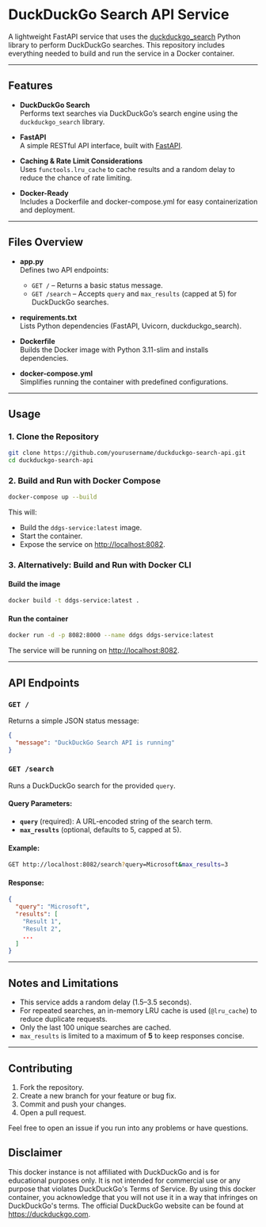 ﻿# DuckDuckGo Search API Service

A lightweight FastAPI service that uses the [duckduckgo_search](https://github.com/deedy5/duckduckgo_search) Python library to perform DuckDuckGo searches. This repository includes everything needed to build and run the service in a Docker container.

---

## Features

- **DuckDuckGo Search**  
  Performs text searches via DuckDuckGo’s search engine using the `duckduckgo_search` library.

- **FastAPI**  
  A simple RESTful API interface, built with [FastAPI](https://fastapi.tiangolo.com/).

- **Caching & Rate Limit Considerations**  
  Uses `functools.lru_cache` to cache results and a random delay to reduce the chance of rate limiting.

- **Docker-Ready**  
  Includes a Dockerfile and docker-compose.yml for easy containerization and deployment.

---

## Files Overview

- **app.py**  
  Defines two API endpoints:
  - `GET /` – Returns a basic status message.
  - `GET /search` – Accepts `query` and `max_results` (capped at 5) for DuckDuckGo searches.

- **requirements.txt**  
  Lists Python dependencies (FastAPI, Uvicorn, duckduckgo_search).

- **Dockerfile**  
  Builds the Docker image with Python 3.11-slim and installs dependencies.

- **docker-compose.yml**  
  Simplifies running the container with predefined configurations.

---

## Usage

### 1. Clone the Repository

```bash
git clone https://github.com/yourusername/duckduckgo-search-api.git
cd duckduckgo-search-api
```

### 2. Build and Run with Docker Compose

```bash
docker-compose up --build
```

This will:
- Build the `ddgs-service:latest` image.
- Start the container.
- Expose the service on [http://localhost:8082](http://localhost:8082).

### 3. Alternatively: Build and Run with Docker CLI

#### Build the image
```bash
docker build -t ddgs-service:latest .
```

#### Run the container
```bash
docker run -d -p 8082:8000 --name ddgs ddgs-service:latest
```

The service will be running on [http://localhost:8082](http://localhost:8082).

---

## API Endpoints

### `GET /`
Returns a simple JSON status message:
```json
{
  "message": "DuckDuckGo Search API is running"
}
```

### `GET /search`
Runs a DuckDuckGo search for the provided `query`.

#### Query Parameters:
- **`query`** (required): A URL-encoded string of the search term.
- **`max_results`** (optional, defaults to 5, capped at 5).

#### Example:
```bash
GET http://localhost:8082/search?query=Microsoft&max_results=3
```

#### Response:
```json
{
  "query": "Microsoft",
  "results": [
    "Result 1",
    "Result 2",
    ...
  ]
}
```

---

## Notes and Limitations

- This service adds a random delay (1.5–3.5 seconds).
- For repeated searches, an in-memory LRU cache is used (`@lru_cache`) to reduce duplicate requests.
- Only the last 100 unique searches are cached.
- `max_results` is limited to a maximum of **5** to keep responses concise.

---

## Contributing

1. Fork the repository.
2. Create a new branch for your feature or bug fix.
3. Commit and push your changes.
4. Open a pull request.

Feel free to open an issue if you run into any problems or have questions.

## Disclaimer
This docker instance is not affiliated with DuckDuckGo and is for educational purposes only. It is not intended for commercial use or any purpose that violates DuckDuckGo's Terms of Service. By using this docker container, you acknowledge that you will not use it in a way that infringes on DuckDuckGo's terms. The official DuckDuckGo website can be found at https://duckduckgo.com.